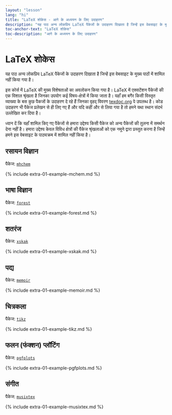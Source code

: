 ```yaml
---
layout: "lesson"
lang: "hi"
title: "LaTeX शोकेस - आगे के अध्ययन के लिए उदाहरण"
description: "यह पाठ अन्य लोकप्रिय LaTeX पैकेजों के उदाहरण दिखाता है जिन्हें इस वेबसाइट के मुख्य पाठों में शामिल नहीं किया गया है।"
toc-anchor-text: "LaTeX शोकेस"
toc-description: "आगे के अध्ययन के लिए उदाहरण"
---
```


# LaTeX शोकेस

<span
  class="summary">यह पाठ अन्य लोकप्रिय LaTeX पैकेजों के उदाहरण दिखाता है जिन्हें इस वेबसाइट के मुख्य पाठों में शामिल नहीं किया गया है।</span>

इस कोर्स में LaTeX की मुख्य विशेषताओं का अवलोकन किया गया है।
LaTeX में एक्सटेंशन पैकेजों की एक विशाल श्रृंखला है जिनका उपयोग कई विषय-क्षेत्रों में किया जाता है। यहाँ हम बगैर किसी विस्तृत व्याख्या के  बस कुछ पैकजों के उदाहरण दे रहे हैं जिनका वृहद् विवरण [texdoc.org](https://texdoc.org) पे उपलब्ध है। कोड उदाहरण भी पैकेज प्रलेखन से ही लिए गए हैं और यदि कहीं और से लिया गया है तो हमने यथा स्थान संदर्भ उल्लेखित कर दिया है।

<p
  class="hint">ध्यान दें कि यहाँ शामिल किए गए पैकेजों से हमारा उद्देश्य किसी पैकेज को अन्य पैकेजों की तुलना में समर्थन देना नहीं है। हमारा उद्देश्य केवल विविध क्षेत्रों की पैकेज श्रृंखलाओं को एक नमूने द्वारा प्रस्तुत करना है जिन्हें हमने इस वेबसाइट के पाठ्यक्रम में शामिल नहीं किया है।</p>

## रसायन विज्ञान

पैकेज: [`mhchem`](https://texdoc.org/pkg/mhchem)

{% include extra-01-example-mchem.md %}

## भाषा विज्ञान

पैकेज: [`forest`](https://texdoc.org/pkg/forest)

{% include extra-01-example-forest.md %}

## शतरंज

<!-- not 2017 -->
पैकेज: [`xskak`](https://texdoc.org/pkg/xskak)

{% include extra-01-example-xskak.md %}


## पद्य

पैकेज: [`memoir`](https://texdoc.org/pkg/memoir)

{% include extra-01-example-memoir.md %}


## चित्रकला
<!-- not 2017 -->
पैकेज: [`tikz`](https://texdoc.org/pkg/tikz)


{% include extra-01-example-tikz.md %}



## फलन (फंक्शन) प्लॉटिंग

पैकेज: [`pgfplots`](https://texdoc.org/pkg/pgfplots)


{% include extra-01-example-pgfplots.md %}


## संगीत

पैकेज: [`musixtex`](https://texdoc.org/pkg/musixtex)



{% include extra-01-example-musixtex.md %}
